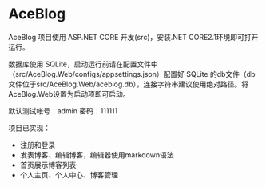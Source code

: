 # AceBlog
AceBlog 项目使用 ASP.NET CORE 开发(src)，安装.NET CORE2.1环境即可打开运行。

数据库使用 SQLite，启动运行前请在配置文件中（src/AceBlog.Web/configs/appsettings.json）配置好 SQLite 的db文件（db文件位于src/AceBlog.Web/aceblog.db），连接字符串建议使用绝对路径。将AceBlog.Web设置为启动项即可启动。

默认测试帐号：admin 密码：111111

项目已实现：
* 注册和登录
* 发表博客、编辑博客，编辑器使用markdown语法
* 首页展示博客列表
* 个人主页、个人中心、博客管理